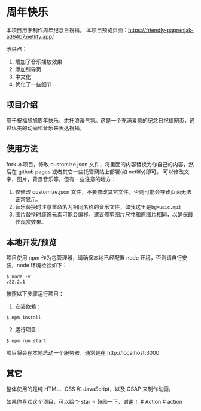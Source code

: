 # 周年快乐

本项目用于制作周年纪念日祝福。
本项目预览页面：<https://friendly-paprenjak-ad64b7.netlify.app/>

改进点：

1. 增加了音乐播放效果
2. 添加引导页
3. 中文化
4. 优化了一些细节

## 项目介绍

用于祝福旭旭周年快乐，烘托浪漫气氛。这是一个充满爱意的纪念日祝福网页，通过优美的动画和音乐来表达祝福。

## 使用方法

fork 本项目，修改 customize.json 文件，将里面的内容替换为你自己的内容，然后在 github pages 或者其它一些托管网站上部署(如 netlify)即可。
可以修改文字，图片，背景音乐等，但有一些注意的地方：

1. 仅修改 customize.json 文件，不要修改其它文件，否则可能会导致页面无法正常显示。
2. 音乐替换时注意重命名为相同名称的音乐文件，如我这里是`bgMusic.mp3`
3. 图片替换时装饰元素可能会偏移，建议修剪图片尺寸和原图片相同，以确保最佳观赏效果。

## 本地开发/预览

项目使用 npm 作为包管理器，请确保本地已经配置 node 环境，否则请自行安装，node 环境检验如下：
```
$ node -v
v22.2.1
```

按照以下步骤运行项目：

1. 安装依赖：
```
$ npm install
```

2. 运行项目：
```
$ npm run start
```

项目将会在本地启动一个服务器，通常是在 http://localhost:3000

## 其它

整体使用的是纯 HTML、CSS 和 JavaScript，以及 GSAP 来制作动画。

如果你喜欢这个项目，可以给个 star ⭐ 鼓励一下，谢谢！
#   A c t i o n 
 
 #   a c t i o n 
 
 